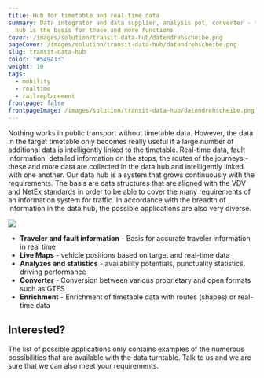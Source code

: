 ```yaml
---
title: Hub for timetable and real-time data
summary: Data integrator and data supplier, analysis pot, converter - the data
  hub is the basis for these and more functions
cover: /images/solution/transit-data-hub/datendrehscheibe.png
pageCover: /images/solution/transit-data-hub/datendrehscheibe.png
slug: transit-data-hub
color: "#549413"
weight: 10
tags:
  - mobility
  - realtime
  - railreplacement
frontpage: false
frontpageImage: /images/solution/transit-data-hub/datendrehscheibe.png
---
```

Nothing works in public transport without timetable data. However, the data in the target timetable only becomes really useful if a large number of additional data is intelligently linked to the timetable. Real-time data, fault information, detailed information on the stops, the routes of the journeys - these and more data are collected in the data hub and intelligently linked with one another. Our data hub is a system that grows continuously with the requirements. The basis are data structures that are aligned with the VDV and NetEx standards in order to be able to cover the many requirements of an information system for traffic. In accordance with the breadth of information in the data hub, the possible applications are also very diverse.

![](/images/solution/transit-data-hub/sbb.jpg)

* **Traveler and fault information**  - Basis for accurate traveler information in real time
* **Live Maps**  - vehicle positions based on target and real-time data
* **Analyzes and statistics**  - availability potentials, punctuality statistics, driving performance
* **Converter**  - Conversion between various proprietary and open formats such as GTFS
* **Enrichment**  - Enrichment of timetable data with routes (shapes) or real-time data

## Interested?

The list of possible applications only contains examples of the numerous possibilities that are available with the data turntable. Talk to us and we are sure that we can also meet your requirements.